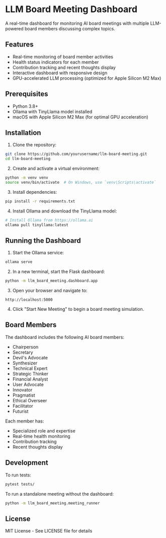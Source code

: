 # LLM Board Meeting Dashboard

A real-time dashboard for monitoring AI board meetings with multiple LLM-powered board members discussing complex topics.

## Features

- Real-time monitoring of board member activities
- Health status indicators for each member
- Contribution tracking and recent thoughts display
- Interactive dashboard with responsive design
- GPU-accelerated LLM processing (optimized for Apple Silicon M2 Max)

## Prerequisites

- Python 3.8+
- Ollama with TinyLlama model installed
- macOS with Apple Silicon M2 Max (for optimal GPU acceleration)

## Installation

1. Clone the repository:

```bash
git clone https://github.com/yourusername/llm-board-meeting.git
cd llm-board-meeting
```

2. Create and activate a virtual environment:

```bash
python -m venv venv
source venv/bin/activate  # On Windows, use `venv\Scripts\activate`
```

3. Install dependencies:

```bash
pip install -r requirements.txt
```

4. Install Ollama and download the TinyLlama model:

```bash
# Install Ollama from https://ollama.ai
ollama pull tinyllama:latest
```

## Running the Dashboard

1. Start the Ollama service:

```bash
ollama serve
```

2. In a new terminal, start the Flask dashboard:

```bash
python -m llm_board_meeting.dashboard.app
```

3. Open your browser and navigate to:

```
http://localhost:5000
```

4. Click "Start New Meeting" to begin a board meeting simulation.

## Board Members

The dashboard includes the following AI board members:

- Chairperson
- Secretary
- Devil's Advocate
- Synthesizer
- Technical Expert
- Strategic Thinker
- Financial Analyst
- User Advocate
- Innovator
- Pragmatist
- Ethical Overseer
- Facilitator
- Futurist

Each member has:

- Specialized role and expertise
- Real-time health monitoring
- Contribution tracking
- Recent thoughts display

## Development

To run tests:

```bash
pytest tests/
```

To run a standalone meeting without the dashboard:

```bash
python -m llm_board_meeting.meeting_runner
```

## License

MIT License - See LICENSE file for details

